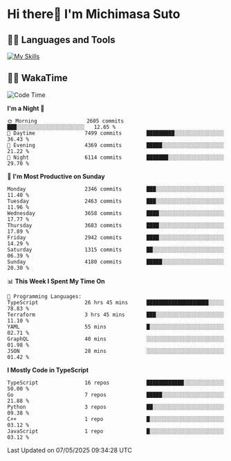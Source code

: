 # Hi there👋 I'm Michimasa Suto

## 🧑‍💻 Languages and Tools
[![My Skills](https://skillicons.dev/icons?i=ts,nextjs,react,go,python,aws)](https://skillicons.dev)

<!--
**Suto-Michimasa/Suto-Michimasa** is a ✨ _special_ ✨ repository because its `README.md` (this file) appears on your GitHub profile.

Here are some ideas to get you started:

- 🔭 I’m currently working on ...
- 🌱 I’m currently learning ...
- 👯 I’m looking to collaborate on ...
- 🤔 I’m looking for help with ...
- 💬 Ask me about ...
- 📫 How to reach me: ...
- 😄 Pronouns: ...
- ⚡ Fun fact: ...
-->
<!--
## 💎 Github Stats

<div>
  <img height="170" align="left" src="https://github-readme-stats.vercel.app/api?username=Suto-michimasa&count_private=true&show_icons=true&theme=dark" />
  <img height="170" src="https://github-readme-stats.vercel.app/api/top-langs/?username=Suto-michimasa&langs_count=8&layout=compact&theme=dark" />
</div>
-->
<!-- ## 🏆 GitHub Profile Trophy

<img width="800" src="https://github-profile-trophy.vercel.app/?username=Suto-michimasa&theme=onedark&no-frame=true"/>
 -->

## 🧑‍💻 WakaTime
<!--START_SECTION:waka-->
![Code Time](http://img.shields.io/badge/Code%20Time-782%20hrs%205%20mins-blue)

**I'm a Night 🦉** 

```text
🌞 Morning                2605 commits        ███░░░░░░░░░░░░░░░░░░░░░░   12.65 % 
🌆 Daytime                7499 commits        █████████░░░░░░░░░░░░░░░░   36.43 % 
🌃 Evening                4369 commits        █████░░░░░░░░░░░░░░░░░░░░   21.22 % 
🌙 Night                  6114 commits        ███████░░░░░░░░░░░░░░░░░░   29.70 % 
```
📅 **I'm Most Productive on Sunday** 

```text
Monday                   2346 commits        ███░░░░░░░░░░░░░░░░░░░░░░   11.40 % 
Tuesday                  2463 commits        ███░░░░░░░░░░░░░░░░░░░░░░   11.96 % 
Wednesday                3658 commits        ████░░░░░░░░░░░░░░░░░░░░░   17.77 % 
Thursday                 3683 commits        ████░░░░░░░░░░░░░░░░░░░░░   17.89 % 
Friday                   2942 commits        ████░░░░░░░░░░░░░░░░░░░░░   14.29 % 
Saturday                 1315 commits        ██░░░░░░░░░░░░░░░░░░░░░░░   06.39 % 
Sunday                   4180 commits        █████░░░░░░░░░░░░░░░░░░░░   20.30 % 
```


📊 **This Week I Spent My Time On** 

```text
💬 Programming Languages: 
TypeScript               26 hrs 45 mins      ████████████████████░░░░░   78.83 % 
Terraform                3 hrs 45 mins       ███░░░░░░░░░░░░░░░░░░░░░░   11.10 % 
YAML                     55 mins             █░░░░░░░░░░░░░░░░░░░░░░░░   02.71 % 
GraphQL                  40 mins             ░░░░░░░░░░░░░░░░░░░░░░░░░   01.98 % 
JSON                     28 mins             ░░░░░░░░░░░░░░░░░░░░░░░░░   01.42 % 
```

**I Mostly Code in TypeScript** 

```text
TypeScript               16 repos            ████████████░░░░░░░░░░░░░   50.00 % 
Go                       7 repos             █████░░░░░░░░░░░░░░░░░░░░   21.88 % 
Python                   3 repos             ██░░░░░░░░░░░░░░░░░░░░░░░   09.38 % 
C++                      1 repo              █░░░░░░░░░░░░░░░░░░░░░░░░   03.12 % 
JavaScript               1 repo              █░░░░░░░░░░░░░░░░░░░░░░░░   03.12 % 
```




 Last Updated on 07/05/2025 09:34:28 UTC
<!--END_SECTION:waka-->

